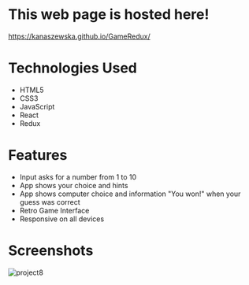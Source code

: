 # This web page is hosted here!
https://kanaszewska.github.io/GameRedux/


# Technologies Used
* HTML5
* CSS3
* JavaScript
* React
* Redux


# Features
* Input asks for a number from 1 to 10
* App shows your choice and hints
* App shows computer choice and information "You won!" when your guess was correct
* Retro Game Interface
* Responsive on all devices

# Screenshots

![project8](https://user-images.githubusercontent.com/106904594/201994413-b45538fd-1971-4935-9cab-e96ef82a63b4.jpg)
